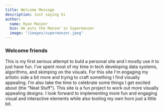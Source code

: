 ```yaml
---
title: Welcome Message
description: Just saying hi
author:
  name: Ryan Manzer
  bio: He puts the Manzer in Supermanzer
  image: "/images/supermanzer.jpeg"
---
```


### Welcome friends

This is my first serious attempt to buld a personal site and I mostly use it to just have fun. I've spent most of my time in tech developing data systems, algorithms, and skimping on the visuals. For this site I'm engaging my artistic side a bit more and trying to craft something I find visually appealing. I'm also take the time to celebrate some things I get excited about (the "Neat Stuff").  This site is a fun project to work out more visually appealing designs.  I look forward to implementing more fun and engaging visual and interactive elements while also tooting my own horn just a little bit.